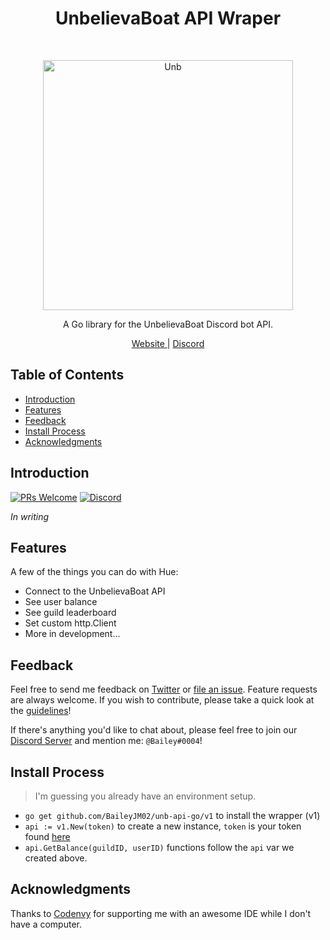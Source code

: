 <h1 align="center">UnbelievaBoat API Wraper</h1><br>
<p align="center">
  <a href="https://open-source.hue.observer/pre-micro/">
    <img alt="Unb" title="Unb" src="https://media.discordapp.net/attachments/551828791002005507/557655119001288735/DonatorBot.png" width="400">
  </a>
</p>

<p align="center">
  A Go library for the UnbelievaBoat Discord bot API.
</p>

<p align="center">
  <a href="https://unb.pizza/">
    Website
  </a>
|
  <a href="https://discordapp.com/invite/YMJ2dGp">
    Discord
  </a>
</p>

## Table of Contents

- [Introduction](#introduction)
- [Features](#features)
- [Feedback](#feedback)
- [Install Process](#Install-process)
- [Acknowledgments](#acknowledgments)

<!-- END doctoc generated TOC please keep comment here to allow auto update -->

## Introduction

[![PRs Welcome](https://img.shields.io/badge/PRs-welcome-brightgreen.svg?style=flat-square)](http://makeapullrequest.com)
[![Discord](https://img.shields.io/badge/Chat_On-Discord-008080.svg?style=flat-square)](https://discordapp.com/invite/YMJ2dGp)

*In writing*

## Features

A few of the things you can do with Hue:

* Connect to the UnbelievaBoat API
* See user balance
* See guild leaderboard
* Set custom http.Client
* More in development...

## Feedback

Feel free to send me feedback on [Twitter](https://twitter.com/BaileyJM02) or [file an issue](https://github.com/baileyjm02/unb-api-go/issues/new). Feature requests are always welcome. If you wish to contribute, please take a quick look at the [guidelines](./CONTRIBUTING.md)!

If there's anything you'd like to chat about, please feel free to join our [Discord Server](https://discordapp.com/invite/YMJ2dGp) and mention me: `@Bailey#0004`!

## Install Process

> I'm guessing you already have an environment setup.
- `go get github.com/BaileyJM02/unb-api-go/v1` to install the wrapper (v1)
- `api := v1.New(token)` to create a new instance, `token` is your token found [here](https://unb.pizza/api/docs)
- `api.GetBalance(guildID, userID)` functions follow the `api` var we created above.

## Acknowledgments

Thanks to [Codenvy](https://codenvy.io) for supporting me with an awesome IDE while I don't have a computer. 
